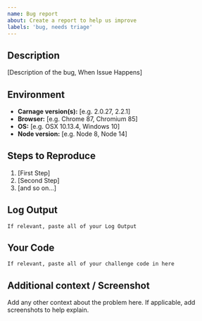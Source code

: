 ```yaml
---
name: Bug report
about: Create a report to help us improve
labels: 'bug, needs triage'
---
```


## Description

[Description of the bug, When Issue Happens]

## Environment

- **Carnage version(s):** [e.g. 2.0.27, 2.2.1]
- **Browser:** [e.g. Chrome 87, Chromium 85]
- **OS:** [e.g. OSX 10.13.4, Windows 10]
- **Node version:** [e.g. Node 8, Node 14]

## Steps to Reproduce

1. [First Step]
2. [Second Step]
3. [and so on...]

## Log Output

<!--
For carnage-bot >= 2.2.0, enable all log output first:
carnage.defaultLogger.level = 'silly';
-->

```
If relevant, paste all of your Log Output
```

## Your Code

```
If relevant, paste all of your challenge code in here
```

## Additional context / Screenshot

Add any other context about the problem here. If applicable, add screenshots to help explain.
